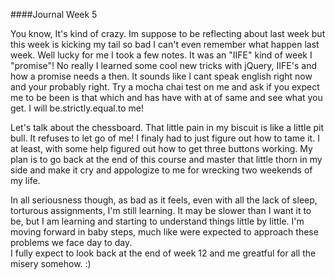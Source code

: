 ####Journal Week 5

  You know, It's kind of crazy. Im suppose to be reflecting about last week but this week is kicking my tail so bad I can't even remember what happen last week. Well lucky for me I took a few notes. It was an "IIFE" kind of week I "promise"! No really I learned some cool new tricks with jQuery, IIFE's and how a promise needs a then. It sounds like I cant speak english right now and your probably right. Try a mocha chai test on me and ask if you expect me to be been is that which and has have with at of same and see what you get. I will be.strictly.equal.to me!

 Let's talk about the chessboard. That little pain in my biscuit is like a little pit bull.  It refuses to let go of me! I finaly had to just figure out how to tame it. I at least, with some help figured out how to get three buttons working. My plan is to go back at the end of this course and master that little thorn in my side and make it cry and appologize to me for wrecking two weekends of my life. 
 
 In all seriousness though, as bad as it feels, even with all the lack of sleep, torturous assignments, I'm still learning. It may be slower than I want it to be, but I am learning and starting to understand things little by little. I'm moving forward in baby steps, much like were expected to approach these problems we face day to day.  
I fully expect to look back at the end of week 12 and me greatful for all the misery somehow. :)
